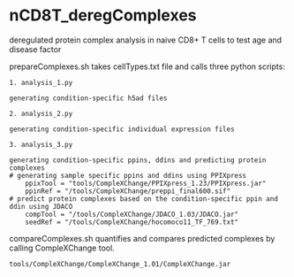 # nCD8T_deregComplexes
deregulated protein complex analysis in naive CD8+ T cells to test age and disease factor

prepareComplexes.sh takes cellTypes.txt file and calls three python scripts:

	1. analysis_1.py
 
	generating condition-specific h5ad files
 
	2. analysis_2.py
 
	generating condition-specific individual expression files
 
	3. analysis_3.py
 
	generating condition-specific ppins, ddins and predicting protein complexes
 	# generating sample specific ppins and ddins using PPIXpress
    	ppixTool = "tools/CompleXChange/PPIXpress_1.23/PPIXpress.jar"
    	ppinRef = "/tools/CompleXChange/preppi_final600.sif"
	# predict protein complexes based on the condition-specific ppin and ddin using JDACO
    	compTool = "/tools/CompleXChange/JDACO_1.03/JDACO.jar"
    	seedRef = "/tools/CompleXChange/hocomoco11_TF_769.txt"
 
	
compareComplexes.sh quantifies and compares predicted complexes by calling CompleXChange tool.
	
	tools/CompleXChange/CompleXChange_1.01/CompleXChange.jar 
